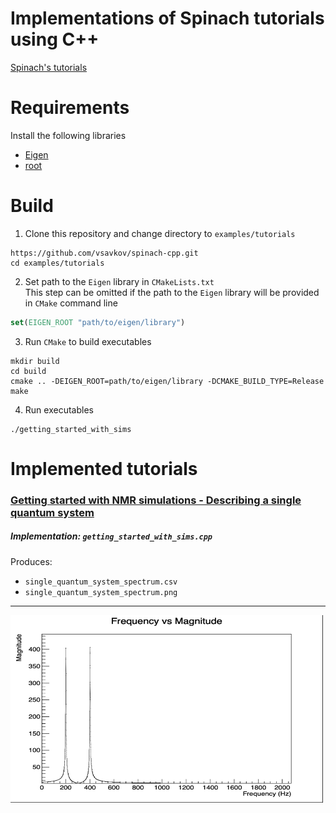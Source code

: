 # Implementations of Spinach tutorials using C++

[Spinach's tutorials](https://github.com/IlyaKuprov/Spinach/tree/main/examples/tutorials)

# Requirements  
Install the following libraries
- [Eigen](https://eigen.tuxfamily.org/dox/index.html)
- [root](https://github.com/root-project/root)

# Build  
1. Clone this repository and change directory to `examples/tutorials`  
```shell
https://github.com/vsavkov/spinach-cpp.git
cd examples/tutorials
```
2. Set path to the `Eigen` library in `CMakeLists.txt`  
This step can be omitted if the path to the `Eigen` library will be provided in `CMake` command line 
```CMake
set(EIGEN_ROOT "path/to/eigen/library")
```
3. Run `CMake` to build executables
```shell
mkdir build
cd build
cmake .. -DEIGEN_ROOT=path/to/eigen/library -DCMAKE_BUILD_TYPE=Release
make
```
4. Run executables  
```shell
./getting_started_with_sims
```

# Implemented tutorials  
### [Getting started with NMR simulations - Describing a single quantum system](https://github.com/IlyaKuprov/Spinach/blob/main/examples/tutorials/getting_started_with_sims.pdf)
##### Implementation: `getting_started_with_sims.cpp`  
Produces:  
- `single_quantum_system_spectrum.csv`
- `single_quantum_system_spectrum.png`
---
<img height="300"  width="500" src="./single_quantum_system_spectrum.png"/>